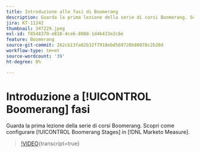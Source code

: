 ```yaml
---
title: Introduzione alle fasi di Boomerang
description: Guarda la prima lezione della serie di corsi Boomerang. Scopri come impostare le fasi di boomerang in [!DNL Marketo Measure].
jira: KT-11242
thumbnail: 347229.jpeg
exl-id: f8548370-e810-4ce6-8088-1d4b433e2c6e
feature: Boomerang
source-git-commit: 262cb13fa02b32f7918ebd569720b80078c2b28d
workflow-type: tm+mt
source-wordcount: '39'
ht-degree: 0%

---
```


# Introduzione a [!UICONTROL Boomerang] fasi

Guarda la prima lezione della serie di corsi Boomerang. Scopri come configurare [!UICONTROL Boomerang Stages] in [!DNL Marketo Measure].

>[!VIDEO](https://video.tv.adobe.com/v/347229/?learn=on){transcript=true}
